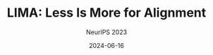 ---
layout: seminar-post
title: "LIMA: Less Is More for Alignment"
subtitle: 'NeurIPS 2023'
categories: NLP
tags: [LLM, Instruction Tuning, Chat Assistant]
date: 2024-06-16
pdf_url: 'https://drive.google.com/file/d/1jUSjOSYOOJ_VLFOSsuRISqXLiH4ugT4c/preview'
---